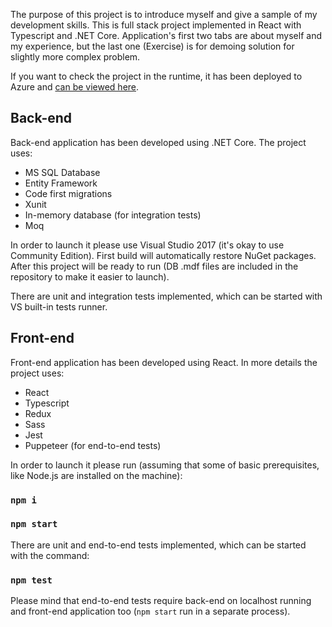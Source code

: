 The purpose of this project is to introduce myself and give a sample of my development skills.
This is full stack project implemented in React with Typescript and .NET Core. Application's first two tabs are about myself and my experience, but the last one (Exercise) is for demoing solution for slightly more complex problem.

If you want to check the project in the runtime, it has been deployed to Azure and [can be viewed here](https://mp-fullstack-showcase-ui.azurewebsites.net/).

## Back-end

Back-end application has been developed using .NET Core. The project uses:
* MS SQL Database
* Entity Framework
* Code first migrations
* Xunit
* In-memory database (for integration tests)
* Moq

In order to launch it please use Visual Studio 2017 (it's okay to use Community Edition). First build will automatically restore NuGet packages. 
After this project will be ready to run (DB .mdf files are included in the repository to make it easier to launch).

There are unit and integration tests implemented, which can be started with VS built-in tests runner.


## Front-end
Front-end application has been developed using React. In more details the project uses:
* React
* Typescript
* Redux
* Sass
* Jest
* Puppeteer (for end-to-end tests)

In order to launch it please run (assuming that some of basic prerequisites, like Node.js are installed on the machine):

### `npm i`
### `npm start`

There are unit and end-to-end tests implemented, which can be started with the command:
### `npm test`

Please mind that end-to-end tests require back-end on localhost running and front-end application too (`npm start` run in a separate process).
